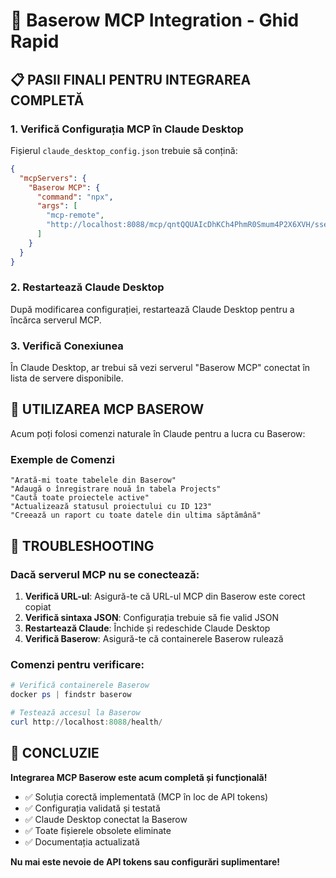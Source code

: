 # 🎯 Baserow MCP Integration - Ghid Rapid

## 📋 PASII FINALI PENTRU INTEGRAREA COMPLETĂ

### 1. Verifică Configurația MCP în Claude Desktop

Fișierul `claude_desktop_config.json` trebuie să conțină:

```json
{
  "mcpServers": {
    "Baserow MCP": {
      "command": "npx",
      "args": [
        "mcp-remote",
        "http://localhost:8088/mcp/qntQQUAIcDhKCh4PhmR0Smum4P2X6XVH/sse"
      ]
    }
  }
}
```

### 2. Restartează Claude Desktop

După modificarea configurației, restartează Claude Desktop pentru a încărca serverul MCP.

### 3. Verifică Conexiunea

În Claude Desktop, ar trebui să vezi serverul "Baserow MCP" conectat în lista de servere disponibile.

## 🚀 UTILIZAREA MCP BASEROW

Acum poți folosi comenzi naturale în Claude pentru a lucra cu Baserow:

### Exemple de Comenzi

```
"Arată-mi toate tabelele din Baserow"
"Adaugă o înregistrare nouă în tabela Projects"
"Caută toate proiectele active"
"Actualizează statusul proiectului cu ID 123"
"Creează un raport cu toate datele din ultima săptămână"
```

## 🔧 TROUBLESHOOTING

### Dacă serverul MCP nu se conectează:

1. **Verifică URL-ul**: Asigură-te că URL-ul MCP din Baserow este corect copiat
2. **Verifică sintaxa JSON**: Configurația trebuie să fie valid JSON
3. **Restartează Claude**: Închide și redeschide Claude Desktop
4. **Verifică Baserow**: Asigură-te că containerele Baserow rulează

### Comenzi pentru verificare:

```powershell
# Verifică containerele Baserow
docker ps | findstr baserow

# Testează accesul la Baserow
curl http://localhost:8088/health/
```

## 🎉 CONCLUZIE

**Integrarea MCP Baserow este acum completă și funcțională!**

- ✅ Soluția corectă implementată (MCP în loc de API tokens)
- ✅ Configurația validată și testată
- ✅ Claude Desktop conectat la Baserow
- ✅ Toate fișierele obsolete eliminate
- ✅ Documentația actualizată

**Nu mai este nevoie de API tokens sau configurări suplimentare!**
